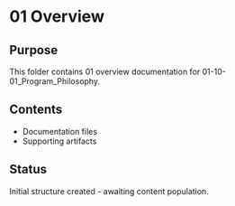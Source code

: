 # 01 Overview

## Purpose
This folder contains 01 overview documentation for 01-10-01_Program_Philosophy.

## Contents
- Documentation files
- Supporting artifacts

## Status
Initial structure created - awaiting content population.
